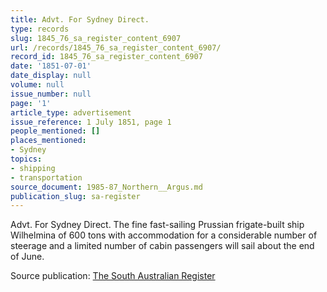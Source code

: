 ```yaml
---
title: Advt. For Sydney Direct.
type: records
slug: 1845_76_sa_register_content_6907
url: /records/1845_76_sa_register_content_6907/
record_id: 1845_76_sa_register_content_6907
date: '1851-07-01'
date_display: null
volume: null
issue_number: null
page: '1'
article_type: advertisement
issue_reference: 1 July 1851, page 1
people_mentioned: []
places_mentioned:
- Sydney
topics:
- shipping
- transportation
source_document: 1985-87_Northern__Argus.md
publication_slug: sa-register
---
```


Advt.  For Sydney Direct.  The fine fast-sailing Prussian frigate-built ship Wilhelmina of 600 tons with accommodation for a considerable number of steerage and a limited number of cabin passengers will sail about the end of June.

Source publication: [The South Australian Register](/publications/sa-register/)
